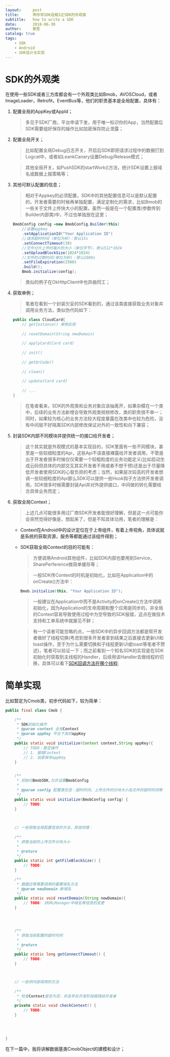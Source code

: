 ```yaml
---
layout:     post
title:      带你写SDK连载3之SDK的外观类
subtitle:   how to write a SDK
date:       2018-06-30
author:     宸笙
catalog: true
tags:
    - SDK
    - Android
    - SDK设计与实现
---
```



# SDK的外观类

在使用一些SDK或者三方库都会有一个外观类比如Bmob，AVOSCloud，或者ImageLoader，Retrofit，EventBus等，他们的职责基本是全局配置，具体有：
1. 配置全局的AppKey或AppId；
    > 多见于SDK厂商，平台申请下发，用于唯一标识你的App，当然配置后SDK需要组好保存的操作比如加密保存防止泄露；
2. 配置全局开关；
    > 比如配置全局Debug日志开关，开启后SDK即把请求过程中的数据打到Logcat中，或者如LeankCanary设置Debug/Release模式；

    > 其他全局开关，如PushSDK的startWork()方法，统计SDK设置上报域名或数据上报策略等；
    
3. 其他可默认配置的信息；
    > 相对于Appkey的必须配置，SDK中的其他配置信息可以是默认配置的，开发者需要的时候再单独配置，满足定制化的需求，比如Bmob的一些关于文件上传快大小的配置，虽然一般是在一个配置类(参数传到Builder内部类)中，不过也单独放在这里；

    ```java
    BmobConfig config =new BmobConfig.Builder(this)
        //设置appkey
        .setApplicationId("Your Application ID")
        //请求超时时间（单位为秒）：默认15s
        .setConnectTimeout(30)
        //文件分片上传时每片的大小（单位字节），默认512*1024
        .setUploadBlockSize(1024*1024)
        //文件的过期时间(单位为秒)：默认1800s
        .setFileExpiration(2500)
        .build();
        Bmob.initialize(config);
    ```
    > 类似的例子在OkHttpClient中也异曲同工；
    
4. 获取单例；
    > 笔者在看到一个封装欠妥的SDK看到的，通过该类直接获取业务对象并调用业务方法，类似伪代码如下：
    
    ```java
    public class CloudCard{
        // getInstance() 单例实现
        
        // resetDomain(String newDomain)
        
        // applyCard(Card card)
        
        // init()
        
        // getQrCode()
        
        // clean()
        
        // update(Card card)
        
        // ...
    }
    ```
    > 在笔者看来，SDK的外观类和业务对象应该抽离开，如果杂糅在一个类中，后续的业务方法新增会导致外观类频频修改，类的职责很不单一；同时，如果较为核心的业务方法较大程度暴露在改类中也较为危险，没有中间层不好隔离SDK内部修改保证对外的一致性和向下兼容；
5. 封装SDK内部不同模块并提供统一的接口给开发者；
    > 这个其实就是外观模式的基本实现目的，SDK里面有一些不同模块，甚至是一些较细粒度的Api，这些Api不该直接裸露给开发者调用，不管是出于开发者很多时候仅仅需要一个较粗粒度的业务功能定义(比如启动生成云码但具体的内部交互其实开发者不用或者不想干预)还是出于尽量降低开发者使用SDK的心智负担的考虑；当然，如果层次较高的开发者想调一些较细粒度的Api那么SDK可以提供一些Hook钩子方法供开发者调用，SDK很多时候需要封装Api并对外提供接口，中间做的转化需要结合具体业务而定；
6. 获取全局Context；
    > 上述几点可能很多用过厂商SDK开发者能很好理解，但是这一点可能你会突然觉得好像是，想起来了，但是不知具体功用，笔者的理解是：
    
    - Context在Android中的设计定位在于上帝组件，有着上帝视角，具体说就是系统的获取资源，服务等都能通过该组件得到；
    - SDK获取全局Context的目的可能有：
    
        > 方便调用Android其他组件，比如SDK内部也要用到Service，SharePerference做简单缓存等；
        
        > 一般SDK传Context的时机是初始化，比如在Application中的onCreate()方法中：
        
        ```java
        Bmob.initialize(this, "Your Application ID");
        ```
        > 一般建议在Application中而不是Activity的onCreate()方法中调用初始化，因为Application的生命周期和整个应用是同步的，非全局的Context容易导致使用过程中为空导致的SDK报错，这点在做技术支持和工单系统中就屡见不鲜；
        
        > 有一个读者可能忽略的点，一些SDK中的异步回调方法都是帮开发者做好了线程切换(考虑到很多开发者拿到结果之后直接去更新UI和toast操作，至于为什么需要切换和子线程更新UI或toast等笔者不赘述)，笔者可以验证一下；而之前看到一个知名SDK的实现是在SDK初始化时获取到主线程的Handler，后续用该Handler去做线程的切换，具体可以看下[SDK回调方法在哪个线程](http://note.youdao.com/noteshare?id=409bdd11b7de7ed179ae343bc289b260);
        
# 简单实现
比如暂定为Cmob类，初步代码如下，较为简单：

```java
public final class Cmob {

    /**
     * SDK初始化操作
     * @param context 全局Context
     * @param appKey 平台下发的appKey
     */
    public static void initialize(Context context,String appKey){
        // TODO：暂定操作
        // 1. 报错Context
        // 2. 加密保存appKey
    }


    /**
     * 初始化BmobSDK,允许设置BmobConfig
     *
     * @param config 配置类包含：超时时间、上传文件的分块大小及文件的超时时间等
     */
    public static void initialize(BmobConfig config) {
        // TODO:
    }
    
    

    // 一些获取全局配置信息的方法，其他同理：
    
    /**
     * 获取当前的上传文件分块大小
     *
     * @return
     */
    public static int getFileBlockSize() {
        // TODO:
    }

    /**
     * 数据迁移需要调用的重置域名方法
     * @param newDomain 新域名
     */
    public static void resetDomain(String newDomain){
        // TODO: 对URLManager中域名等信息的变更
    }


    

    /**
     * 获取当前配置的超时时间
     *
     * @return
     */
    public static long getConnectTimeout() {
        // TODO:
    }



    // 一些供内部调用的方法
    
    /**
     * 检查Context是否为空，并及早在开发阶段报错给开发者
     */
    private static void checkContext() {
        // TODO:
    }
    
    
    
    
}

```
在下一篇中，我将讲解数据基类CmobObject的建模和设计；
